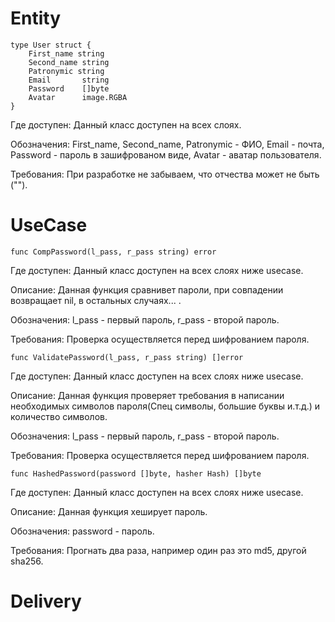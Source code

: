 # Entity

```
type User struct {
    First_name string
    Second_name string
    Patronymic string
    Email		string
    Password	[]byte
    Avatar      image.RGBA
}
```
Где доступен: Данный класс доступен на всех слоях.

Обозначения: First_name, Second_name, Patronymic - ФИО, Email - почта, Password - пароль в зашифрованом виде, Avatar - аватар пользователя.

Требования: При разработке не забываем, что отчества может не быть ("").

# UseCase

```
func CompPassword(l_pass, r_pass string) error

```

Где доступен: Данный класс доступен на всех слоях ниже usecase.

Описание: Данная функция сравнивет пароли, при совпадении возвращает nil, в остальных случаях... .

Обозначения: l_pass - первый пароль, r_pass - второй пароль.

Требования: Проверка осуществляется перед шифрованием пароля.

```
func ValidatePassword(l_pass, r_pass string) []error

```

Где доступен: Данный класс доступен на всех слоях ниже usecase.

Описание: Данная функция проверяет требования в написании необходимых символов пароля(Спец символы, большие буквы и.т.д.) и количество символов.

Обозначения: l_pass - первый пароль, r_pass - второй пароль.

Требования: Проверка осуществляется перед шифрованием пароля.


```
func HashedPassword(password []byte, hasher Hash) []byte

```

Где доступен: Данный класс доступен на всех слоях ниже usecase.

Описание: Данная функция хеширует пароль.

Обозначения: password - пароль.

Требования: Прогнать два раза, например один раз это md5, другой sha256.

# Delivery

